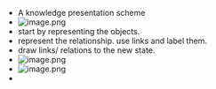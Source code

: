 - A knowledge presentation scheme
- ![image.png](../assets/image_1715932526208_0.png)
- start by representing the objects.
- represent the relationship. use links and label them.
- draw links/ relations to the new state.
- ![image.png](../assets/image_1715967982333_0.png)
- ![image.png](../assets/image_1715968485637_0.png)
-